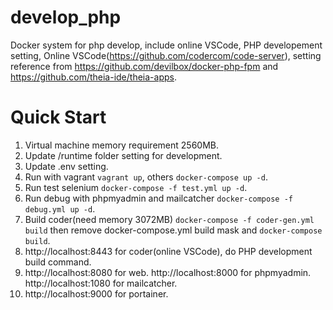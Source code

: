 # develop_php
Docker system for php develop, include online VSCode, PHP developement setting,
Online VSCode(https://github.com/codercom/code-server), 
setting reference from https://github.com/devilbox/docker-php-fpm and https://github.com/theia-ide/theia-apps.

# Quick Start
1. Virtual machine memory requirement 2560MB.
1. Update /runtime folder setting for development.
1. Update .env setting.
1. Run with vagrant ```vagrant up```, others ```docker-compose up -d```.
1. Run test selenium ```docker-compose -f test.yml up -d```.
1. Run debug with phpmyadmin and mailcatcher ```docker-compose -f debug.yml up -d```.
1. Build coder(need memory 3072MB) ```docker-compose -f coder-gen.yml build``` then remove docker-compose.yml build mask and ```docker-compose build```.
1. http://localhost:8443 for coder(online VSCode), do PHP development build command.
1. http://localhost:8080 for web. http://localhost:8000 for phpmyadmin. http://localhost:1080 for mailcatcher.
1. http://localhost:9000 for portainer.
